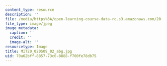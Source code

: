 ```yaml
---
content_type: resource
description: ''
file: /media/https%3A/open-learning-course-data-rc.s3.amazonaws.com/20-020-introduction-to-biological-engineering-design-spring-2009/70a62bff885773c08888f700fe78db75_MIT20_020S09_02_abg.jpg
file_type: image/jpeg
image_metadata:
  caption: ''
  credit: ''
  image-alt: ''
resourcetype: Image
title: MIT20_020S09_02_abg.jpg
uid: 70a62bff-8857-73c0-8888-f700fe78db75
---
```

